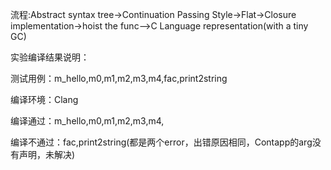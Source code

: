 流程:Abstract syntax tree->Continuation Passing Style->Flat->Closure implementation->hoist the func—>C Language representation(with a tiny GC)

实验编译结果说明：

测试用例：m_hello,m0,m1,m2,m3,m4,fac,print2string

编译环境：Clang

编译通过：m_hello,m0,m1,m2,m3,m4,

编译不通过：fac,print2string(都是两个error，出错原因相同，Contapp的arg没有声明，未解决)